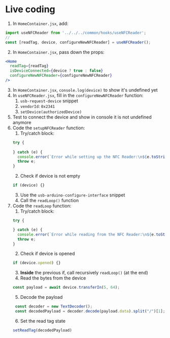 # Live coding

1. In `HomeContainer.jsx`, add:
  ```jsx
  import useNFCReader from '../../../common/hooks/useNFCReader';
  //
  const [readTag, device, configureNewNFCReader] = useNFCReader();
  ```
2. In `HomeContainer.jsx`, pass down the props:
  ```jsx
  <Home
    readTag={readTag}
    isDeviceConnected={device ? true : false}
    configureNewNFCReader={configureNewNFCReader}
  />
  ```
3. In `HomeContainer.jsx`, `console.log(device)` to show it's undefined yet
4. In `useNFCReader.jsx`, fill in the `configureNewNFCReader` function:
   1. `usb-request-device` snippet
   2. `vendorId`: `0x2341`
   3. `setDevice(authorizedDevice)`
5. Test to connect the device and show in console it is not undefined anymore
6. Code the `setupNFCReader` function:
   1. Try/catch block:
    ```js
    try {
      
    } catch (e) {
      console.error(`Error while setting up the NFC Reader:\n${e.toString()}`);
      throw e;
    }
    ```
   2. Check if device is not empty
    ```js
    if (device) {}
    ```
   3. Use the `usb-arduino-configure-interface` snippet
   4. Call the `readLoop()` function
7. Code the `readLoop` function:
   1. Try/catch block:
    ```js
    try {

    } catch (e) {
      console.error(`Error while reading from the NFC Reader:\n${e.toString()}`);
      throw e;
    }
   ```
   2. Check if device is opened
    ```js
    if (device.opened) {}
    ```
   3. **Inside** the previous if, call recursively `readLoop()` (at the end)
   4. Read the bytes from the device
    ```js
    const payload = await device.transferIn(5, 64);
    ```
   5. Decode the payload
   ```js
    const decoder = new TextDecoder();
    const decodedPayload = decoder.decode(payload.data).split("/")[1];
   ``` 
   6. Set the read tag state
    ```js
    setReadTag(decodedPayload)
    ```
